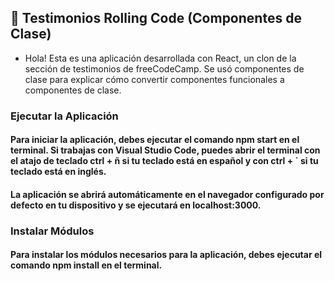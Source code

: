 ## 📌 Testimonios Rolling Code (Componentes de Clase)

* Hola! Esta es una aplicación desarrollada con React, un clon de la sección de testimonios de freeCodeCamp. Se  usó componentes de clase para explicar cómo convertir componentes funcionales a componentes de clase.

### Ejecutar la Aplicación
#### Para iniciar la aplicación, debes ejecutar el comando npm start en el terminal. Si trabajas con Visual Studio Code, puedes abrir el terminal con el atajo de teclado ctrl + ñ si tu teclado está en español y con ctrl + `  si tu teclado está en inglés.

#### La aplicación se abrirá automáticamente en el navegador configurado por defecto en tu dispositivo y se ejecutará en localhost:3000.

### Instalar Módulos
#### Para instalar los módulos necesarios para la aplicación, debes ejecutar el comando npm install en el terminal.